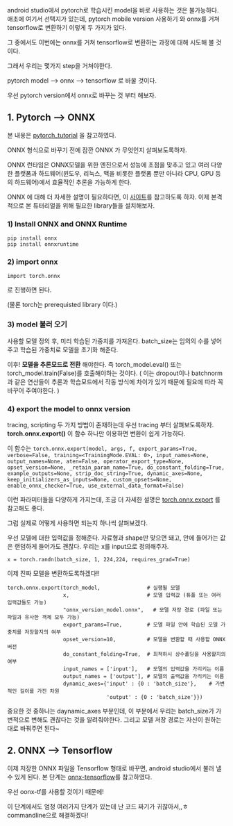 android studio에서 pytorch로 학습시킨 model을 바로 사용하는 것은 불가능하다.
애초에 여기서 선택지가 있는데, pytorch mobile version 사용하기 와 onnx를 거쳐 tensorflow로 변환하기 이렇게 두 가지가 있다. 

그 중에서도 이번에는 onnx를 거쳐 tensorflow로 변환하는 과정에 대해 시도해 볼 것이다. 

그래서 우리는 몇가지 step을 거쳐야한다. 

pytorch model --> onnx --> tensorflow 로 바꿀 것이다.

우선 pytorch version에서 onnx로 바꾸는 것 부터 해보자. 

## 1. Pytorch --> ONNX 

 본 내용은 [pytorch_tutorial](https://tutorials.pytorch.kr/advanced/super_resolution_with_onnxruntime.html) 을 참고하였다. 
 
 ONNX 형식으로 바꾸기 전에 잠깐 ONNX 가 무엇인지 살펴보도록하자. 
 
 ONNX 런타임은 ONNX모델을 위한 엔진으로서 성능에 초점을 맞추고 있고 여러 다양한 플랫폼과 하드웨어(윈도우, 리눅스, 맥을 비롯한 플랫폼 뿐만 아니라 CPU, GPU 등의 하드웨어)에서 효율적인 추론을 가능하게 한다. 

 ONNX 에 대해 더 자세한 설명이 필요하다면, 이 [사이트](https://cloudblogs.microsoft.com/opensource/2019/05/22/onnx-runtime-machine-learning-inferencing-0-4-release/)를 참고하도록 하자. 
 이제 본격적으로 본 튜터리얼을 위해 필요한 library들을 설치해보자. 
 
### 1) Install ONNX and ONNX Runtime

```
pip install onnx
pip install onnxruntime
```

### 2) import onnx

```
import torch.onnx
```

로 진행하면 된다. 

(물론 torch는 prerequisted library 이다.)

### 3) model 불러 오기 

사용할 모델 정의 후, 미리 학습된 가중치를 가져온다. batch_size는 임의의 수를 넣어주고 
학습된 가중치로 모델을 초기화 해준다.

이후! __모델을 추론모드로 전환__ 해야한다. 
즉 torch_model.eval() 또는 torch_model.train(False)를 호출해야하는 것이다. 
( 이는 dropout이나 batchnorm과 같은 연산들이 추론과 학습모드에서 작동 방식에 차이가 있기 때문에 필요에 따라 꼭 바꾸어 주여야한다. )

### 4) export the model to onnx version

tracing, scripting 두 가지 방법이 존재하는데 우선 tracing 부터 살펴보도록하자. 
__torch.onnx.export()__ 이 함수 하나만 이용하면 변환이 쉽게 가능하다. 

이 함수는 
```torch.onnx.export(model, args, f, export_params=True, verbose=False, training=<TrainingMode.EVAL: 0>, input_names=None, output_names=None, aten=False, operator_export_type=None, opset_version=None, _retain_param_name=True, do_constant_folding=True, example_outputs=None, strip_doc_string=True, dynamic_axes=None, keep_initializers_as_inputs=None, custom_opsets=None, enable_onnx_checker=True, use_external_data_format=False)```

이런 파라미터들을 다양하게 가지는데, 조금 더 자세한 설명은 [torch.onnx.export](https://pytorch.org/docs/master/onnx.html) 를 참고해도 좋다. 

그럼 실제로 어떻게 사용하면 되는지 하나씩 살펴보겠다. 

우선 모델에 대한 입력값을 정해준다. 자료형과 shape만 맞으면 돼고, 안에 들어가는 값은 랜덤하게 들어가도 괜찮다. 우리는 x를 input으로 정의해주자.
``` 
x = torch.randn(batch_size, 1, 224,224, requires_grad=True)
```

이제 진짜 모델을 변환하도록하겠다!!
```
torch.onnx.export(torch_model,               # 실행될 모델
                  x,                         # 모델 입력값 (튜플 또는 여러 입력값들도 가능)
                  "onnx_version_model.onnx",   # 모델 저장 경로 (파일 또는 파일과 유사한 객체 모두 가능)
                  export_params=True,        # 모델 파일 안에 학습된 모델 가중치를 저장할지의 여부
                  opset_version=10,          # 모델을 변환할 때 사용할 ONNX 버전
                  do_constant_folding=True,  # 최적하시 상수폴딩을 사용할지의 여부
                  input_names = ['input'],   # 모델의 입력값을 가리키는 이름
                  output_names = ['output'], # 모델의 출력값을 가리키는 이름
                  dynamic_axes={'input' : {0 : 'batch_size'},    # 가변적인 길이를 가진 차원
                                'output' : {0 : 'batch_size'}})
```
                                
중요한 것 중하나는 daynamic_axes 부분인데, 이 부분에서 우리는 batch_size가 가변적으로 변해도 괜찮다는 것을 알려줘야한다. 
그리고 모델 저장 경로는 자신이 원하는 대로 바꿔주면 된다~

## 2. ONNX --> Tensorflow

이제 저장한 ONNX 파일을 Tensorflow 형태로 바꾸면, android studio에서 불러 낼 수 있게 된다. 
본 단계는 [onnx-tensorflow](https://github.com/onnx/onnx-tensorflow)를 참고하였다. 

우선 oonx-tf를 사용할 것이기 때문에! 

이 단계에서도 엄청 여러가지 단계가 있는데 난 코드 짜기가 귀찮아서,,ㅎ commandline으로 해결하겠다!
